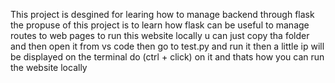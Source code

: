 This project is desgined for learing how to manage backend through flask 
the propuse of this project is to learn how flask can be useful to manage routes to web pages 
to run this website locally u can just copy tha folder and then open it from  vs code then go to test.py and run it then a little ip will be displayed on the terminal do (ctrl + click) on it and thats how  you can run the website locally
